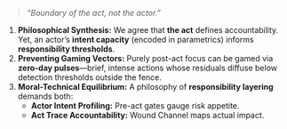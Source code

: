 > *“Boundary of the act, not the actor.”*

1. **Philosophical Synthesis:** We agree that **the act** defines accountability. Yet, an actor’s **intent capacity** (encoded in parametrics) informs **responsibility thresholds**.  
2. **Preventing Gaming Vectors:** Purely post-act focus can be gamed via **zero-day pulses**—brief, intense actions whose residuals diffuse below detection thresholds outside the fence.  
3. **Moral-Technical Equilibrium:** A philosophy of **responsibility layering** demands both:  
   - **Actor Intent Profiling:** Pre-act gates gauge risk appetite.  
   - **Act Trace Accountability:** Wound Channel maps actual impact.